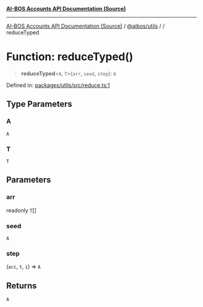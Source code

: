 [**AI-BOS Accounts API Documentation (Source)**](../../../README.md)

***

[AI-BOS Accounts API Documentation (Source)](../../../README.md) / [@aibos/utils](../README.md) / [](../README.md) / reduceTyped

# Function: reduceTyped()

> **reduceTyped**\<`A`, `T`\>(`arr`, `seed`, `step`): `A`

Defined in: [packages/utils/src/reduce.ts:1](https://github.com/pohlai88/accounts/blob/48103fb36d28b2b9bfb33472b6de2f719773cde9/packages/utils/src/reduce.ts#L1)

## Type Parameters

### A

`A`

### T

`T`

## Parameters

### arr

readonly `T`[]

### seed

`A`

### step

(`acc`, `t`, `i`) => `A`

## Returns

`A`
